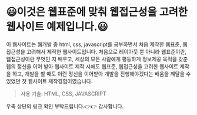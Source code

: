 # 😃이것은 웹표준에 맞춰 웹접근성을 고려한 웹사이트 예제입니다.😃

이 웹사이트는 웹개발 중 html, css, javascript를 공부하면서 처음 제작한 웹표준, 웹접근성을 고려해서 제작한 웹사이트입니다.
처음으로 레이아웃 뿐 아니라 웹표준이란, 웹접근성이란 무엇인 지 배우고, 세상의 모든 사람에게 평등하게 정보제공 목적을 갖춘 웹의 정신을 이어 받아 웹사이트 제작 시에도 웹표준, 웹접근성을 고려한
웹사이트 제작을 하고, 개발을 할 때도 이런 정신을 이어받아 개발을 진행해야겠다는 배움을 꺠달을 수 있었던 첫 웹사이트 제작경험이였습니다.

>사용 기술: HTML, CSS, JAVASCRIPT

우측 상단의 링크 확인 부탁드립니다.👉👉
감사합니다.
